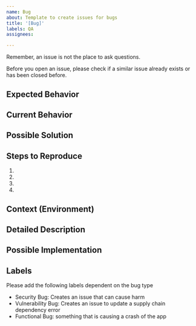 ```yaml
---
name: Bug
about: Template to create issues for bugs 
title: '[Bug]'
labels: QA
assignees: 

---
```



Remember, an issue is not the place to ask questions.

Before you open an issue, please check if a similar issue already exists or has been closed before.

<!--- Provide a general summary of the issue in the Title above -->

## Expected Behavior
<!--- Tell us what should happen -->

## Current Behavior
<!--- Tell us what happens instead of the expected behavior -->

## Possible Solution
<!--- Not obligatory, but suggest a fix/reason for the bug, -->

## Steps to Reproduce
<!--- Provide a link to a live example, or an unambiguous set of steps to -->
<!--- reproduce this bug. Include code to reproduce, if relevant -->
1.
2.
3.
4.

## Context (Environment)
<!--- How has this issue affected you? What are you trying to accomplish? -->
<!--- Providing context helps us come up with a solution that is most useful in the real world -->

<!--- Provide a general summary of the issue in the Title above -->

## Detailed Description
<!--- Provide a detailed description of the change or addition you are proposing -->

## Possible Implementation
<!--- Not obligatory, but suggest an idea for implementing addition or change -->

## Labels 
Please add the following labels dependent on the bug type 
- Security Bug: Creates an issue that can cause harm 
- Vulnerability Bug: Creates an issue to update a supply chain dependency error
- Functional Bug: something that is causing a crash of the app 
